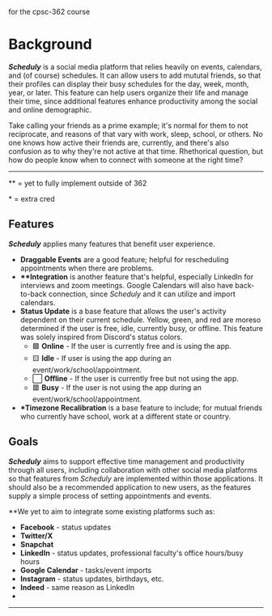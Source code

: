 for the cpsc-362 course

# Background
_**Scheduly**_ is a social media platform that relies heavily on events, calendars, and (of course) schedules. It can allow users to add mututal friends, so that their profiles can display their busy schedules for the day, week, month, year, or later. This feature can help users organize their life and manage their time, since additional features enhance productivity among the social and online demographic.

Take calling your friends as a prime example; it's normal for them to not reciprocate, and reasons of that vary with work, sleep, school, or others. No one knows how active their friends are, currently, and there's also confusion as to why they're not active at that time. Rhethorical question, but how do people know when to connect with someone at the right time?

---
\*\* = yet to fully implement outside of 362

\* = extra cred

## Features
_**Scheduly**_ applies many features that benefit user experience.
+ **Draggable Events** are a good feature; helpful for rescheduling appointments when there are problems.
+ **\*\*Integration** is another feature that's helpful, especially LinkedIn for interviews and zoom meetings. Google Calendars will also have back-to-back connection, since _Scheduly_ and it can utilize and import calendars.
+ **Status Update** is a base feature that allows the user's activity dependent on their current schedule. Yellow, green, and red are moreso determined if the user is free, idle, currently busy, or offline. This feature was solely inspired from Discord's status colors.
   - 🟩 **Online** - If the user is currently free and is using the app.
   - 🟨 **Idle** - If user is using the app during an event/work/school/appointment.
   - ⬜ **Offline** - If the user is currently free but not using the app.
   - 🟥 **Busy** - If the user is not using the app during an event/work/school/appointment.
+ **\*Timezone Recalibration** is a base feature to include; for mutual friends who currently have school, work at a different state or country.

## Goals
_**Scheduly**_ aims to support effective time management and productivity through all users, including collaboration with other social media platforms so that features from _Scheduly_ are implemented within those applications. It should also be a recommended application to new users, as the features supply a simple process of setting appointments and events.

\*\*We yet to aim to integrate some existing platforms such as:
+ **Facebook** - status updates
+ **Twitter/X**
+ **Snapchat**
+ **LinkedIn** - status updates, professional faculty's office hours/busy hours
+ **Google Calendar** - tasks/event imports
+ **Instagram** - status updates, birthdays, etc.
+ **Indeed** - same reason as LinkedIn
+ 

---
